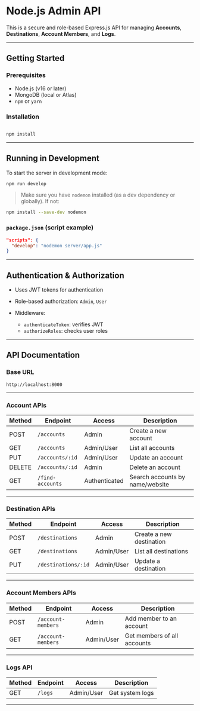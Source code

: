 # Node.js Admin API

This is a secure and role-based Express.js API for managing **Accounts**, **Destinations**, **Account Members**, and **Logs**.

---

## Getting Started

### Prerequisites

* Node.js (v16 or later)
* MongoDB (local or Atlas)
* `npm` or `yarn`

### Installation

```bash

npm install
```

---

## Running in Development

To start the server in development mode:

```bash
npm run develop
```

> Make sure you have `nodemon` installed (as a dev dependency or globally). If not:

```bash
npm install --save-dev nodemon
```

### `package.json` (script example)

```json
"scripts": {
  "develop": "nodemon server/app.js"
}
```

---

## Authentication & Authorization

* Uses JWT tokens for authentication
* Role-based authorization: `Admin`, `User`
* Middleware:

  * `authenticateToken`: verifies JWT
  * `authorizeRoles`: checks user roles

---

## API Documentation

### Base URL

```
http://localhost:8000
```

---

### Account APIs

| Method | Endpoint         | Access        | Description                     |
| ------ | ---------------- | ------------- | ------------------------------- |
| POST   | `/accounts`      | Admin         | Create a new account            |
| GET    | `/accounts`      | Admin/User    | List all accounts               |
| PUT    | `/accounts/:id`  | Admin/User    | Update an account               |
| DELETE | `/accounts/:id`  | Admin         | Delete an account               |
| GET    | `/find-accounts` | Authenticated | Search accounts by name/website |

---

### Destination APIs

| Method | Endpoint            | Access     | Description              |
| ------ | ------------------- | ---------- | ------------------------ |
| POST   | `/destinations`     | Admin      | Create a new destination |
| GET    | `/destinations`     | Admin/User | List all destinations    |
| PUT    | `/destinations/:id` | Admin/User | Update a destination     |


---

### Account Members APIs

| Method | Endpoint           | Access     | Description                 |
| ------ | ------------------ | ---------- | --------------------------- |
| POST   | `/account-members` | Admin      | Add member to an account    |
| GET    | `/account-members` | Admin/User | Get members of all accounts |

---

### Logs API

| Method | Endpoint | Access     | Description     |
| ------ | -------- | ---------- | --------------- |
| GET    | `/logs`  | Admin/User | Get system logs |

---


